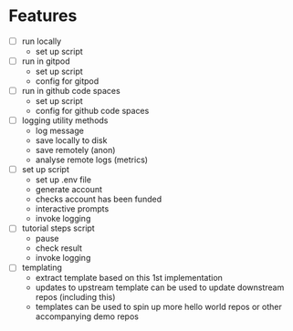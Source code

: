 # Features

- [ ] run locally
    - set up script
- [ ] run in gitpod
    - set up script
    - config for gitpod
- [ ] run in github code spaces
    - set up script
    - config for github code spaces
- [ ] logging utility methods
    - log message
    - save locally to disk
    - save remotely (anon)
    - analyse remote logs (metrics)
- [ ] set up script
    - set up .env file
    - generate account
    - checks account has been funded
    - interactive prompts
    - invoke logging
- [ ] tutorial steps script
    - pause 
    - check result
    - invoke logging
- [ ] templating
    - extract template based on this 1st implementation
    - updates to upstream template can be used to update downstream repos (including this)
    - templates can be used to spin up more hello world repos or other accompanying demo repos

